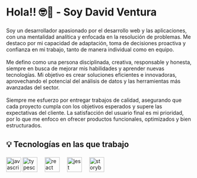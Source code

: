 <h1 align="left">Hola!! 🤓👋 - Soy David Ventura</h1>

###

<p align="left">Soy un desarrollador apasionado por el desarrollo web y las aplicaciones, con una mentalidad analítica y enfocada en la resolución de problemas. Me destaco por mi capacidad de adaptación, toma de decisiones proactiva y confianza en mi trabajo, tanto de manera individual como en equipo.<br><br>Me defino como una persona disciplinada, creativa, responsable y honesta, siempre en busca de mejorar mis habilidades y aprender nuevas tecnologías. Mi objetivo es crear soluciones eficientes e innovadoras, aprovechando el potencial del análisis de datos y las herramientas más avanzadas del sector.<br><br>Siempre me esfuerzo por entregar trabajos de calidad, asegurando que cada proyecto cumpla con los objetivos esperados y supere las expectativas del cliente. La satisfacción del usuario final es mi prioridad, por lo que me enfoco en ofrecer productos funcionales, optimizados y bien estructurados.</p>

###

<h2 align="left">💡 Tecnologías en las que trabajo</h2>

###

<div align="left">
  <img src="https://cdn.jsdelivr.net/gh/devicons/devicon/icons/javascript/javascript-original.svg" height="40" alt="javascript logo"  />
  <img src="https://cdn.jsdelivr.net/gh/devicons/devicon/icons/typescript/typescript-original.svg" height="40" alt="typescript logo"  />
  <img width="12" />
  <img src="https://cdn.jsdelivr.net/gh/devicons/devicon/icons/react/react-original.svg" height="40" alt="react logo"  />
  <img width="12" />
  <img src="https://cdn.jsdelivr.net/gh/devicons/devicon/icons/jest/jest-plain.svg" height="40" alt="jest logo"  />
  <img width="12" />
  <img src="https://cdn.jsdelivr.net/gh/devicons/devicon/icons/storybook/storybook-original.svg" height="40" alt="storybook logo"  />
</div>

###
